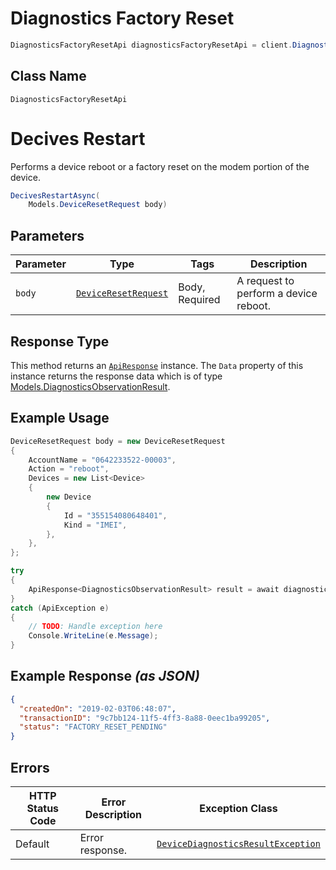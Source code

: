 # Diagnostics Factory Reset

```csharp
DiagnosticsFactoryResetApi diagnosticsFactoryResetApi = client.DiagnosticsFactoryResetApi;
```

## Class Name

`DiagnosticsFactoryResetApi`


# Decives Restart

Performs a device reboot or a factory reset on the modem portion of the device.

```csharp
DecivesRestartAsync(
    Models.DeviceResetRequest body)
```

## Parameters

| Parameter | Type | Tags | Description |
|  --- | --- | --- | --- |
| `body` | [`DeviceResetRequest`](../../doc/models/device-reset-request.md) | Body, Required | A request to perform a device reboot. |

## Response Type

This method returns an [`ApiResponse`](../../doc/api-response.md) instance. The `Data` property of this instance returns the response data which is of type [Models.DiagnosticsObservationResult](../../doc/models/diagnostics-observation-result.md).

## Example Usage

```csharp
DeviceResetRequest body = new DeviceResetRequest
{
    AccountName = "0642233522-00003",
    Action = "reboot",
    Devices = new List<Device>
    {
        new Device
        {
            Id = "355154080648401",
            Kind = "IMEI",
        },
    },
};

try
{
    ApiResponse<DiagnosticsObservationResult> result = await diagnosticsFactoryResetApi.DecivesRestartAsync(body);
}
catch (ApiException e)
{
    // TODO: Handle exception here
    Console.WriteLine(e.Message);
}
```

## Example Response *(as JSON)*

```json
{
  "createdOn": "2019-02-03T06:48:07",
  "transactionID": "9c7bb124-11f5-4ff3-8a88-0eec1ba99205",
  "status": "FACTORY_RESET_PENDING"
}
```

## Errors

| HTTP Status Code | Error Description | Exception Class |
|  --- | --- | --- |
| Default | Error response. | [`DeviceDiagnosticsResultException`](../../doc/models/device-diagnostics-result-exception.md) |

